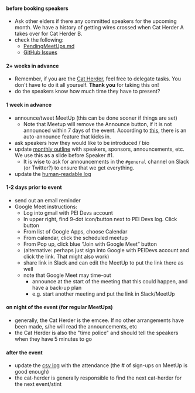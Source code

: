 
#### before booking speakers

* Ask other elders if there any committed speakers for the upcoming month. We have a history of getting wires crossed when Cat Herder A takes over for Cat Herder B.
* check the following:
    * [PendingMeetUps.md](https://github.com/peidevs/Event_Resources/blob/master/PendingMeetUps.md)
    * [GitHub Issues](https://github.com/peidevs/Event_Resources/issues)

#### 2+ weeks in advance

* Remember, if you are the [Cat Herder](https://en.wikipedia.org/wiki/Herding_cats), feel free to delegate tasks. You don't have to do it all yourself. **Thank you** for taking this on!
* do the speakers know how much time they have to present?

#### 1 week in advance

* announce/tweet MeetUp (this can be done sooner if things are set)
    - Note that Meetup will remove the Announce button, if it is not announced within 7 days of the event. According to [this](https://help.meetup.com/hc/en-us/articles/360002864932-Announcing-your-events#:~:text=If%20you%20don't%20make,one%20day%20before%20the%20event.), there is an auto-announce feature that kicks in.
* ask speakers how they would like to be introduced / bio
* update [monthly outline](https://github.com/peidevs/Event_Resources/blob/master/MeetUps.md) with speakers, sponsors, announcements, etc. We use this as a slide before Speaker #1.
    * It is wise to ask for announcements in the `#general` channel on Slack (or Twitter?) to ensure that we get everything.
* update the [human-readable log](https://github.com/peidevs/Event_Resources/blob/master/MeetUps.md)

#### 1-2 days prior to event

* send out an email reminder
* Google Meet instructions:
    - Log into gmail with PEI Devs account
    - In upper right, find 9-dot icon/button next to PEI Devs log. Click button
    - From list of Google Apps, choose Calendar
    - From calendar, click the scheduled meetup
    - From Pop up, click blue “Join with Google Meet” button
    - (alternative: perhaps just sign into Google with PEIDevs account and click the link. That might also work)
    - share link in Slack and can edit the MeetUp to put the link there as well
    - note that Google Meet may time-out
        - announce at the start of the meeting that this could happen, and have a back-up plan
        - e.g. start another meeting and put the link in Slack/MeetUp

#### on night of the event (for regular MeetUps)

* generally, the Cat Herder is the emcee. If no other arrangements have been made, s/he will read the announcements, etc
* the Cat Herder is also the "time police" and should tell the speakers when they have 5 minutes to go

#### after the event

* update the [csv log](https://github.com/peidevs/Event_Resources/blob/master/MeetUps.csv) with the attendance (the # of sign-ups on MeetUp is good enough)
* the cat-herder is generally responsible to find the next cat-herder for the next event/stint

